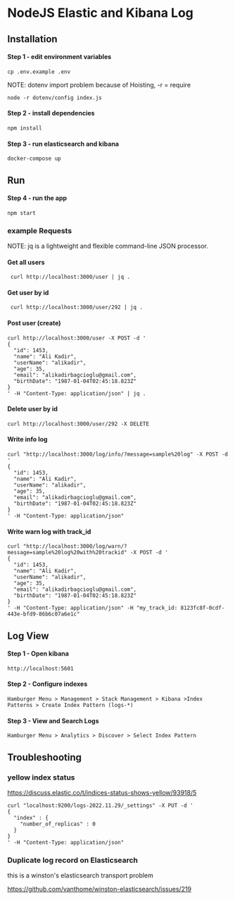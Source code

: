 
# NodeJS Elastic and Kibana Log 

## Installation

#### Step 1 - edit environment variables
```shell
cp .env.example .env
```
NOTE: dotenv import problem because of Hoisting, -r = require 
```shell
node -r dotenv/config index.js
```


#### Step 2 - install dependencies
```shell
npm install
```

#### Step 3 - run elasticsearch and kibana 
```shell
docker-compose up
```

## Run

#### Step 4 - run the app
```shell
npm start
```

### example Requests

NOTE: jq is a lightweight and flexible command-line JSON processor.

#### Get all users
```shell
 curl http://localhost:3000/user | jq .
```

#### Get user by id 
```shell
 curl http://localhost:3000/user/292 | jq .
```

#### Post user (create)
```shell
curl http://localhost:3000/user -X POST -d '
{
  "id": 1453,
  "name": "Ali Kadir",
  "userName": "alikadir",
  "age": 35,
  "email": "alikadirbagcioglu@gmail.com",
  "birthDate": "1987-01-04T02:45:18.823Z"
}
' -H "Content-Type: application/json" | jq .
```

#### Delete user by id
```shell
curl http://localhost:3000/user/292 -X DELETE 
```

#### Write info log
```shell
curl "http://localhost:3000/log/info/?message=sample%20log" -X POST -d '
{
  "id": 1453,
  "name": "Ali Kadir",
  "userName": "alikadir",
  "age": 35,
  "email": "alikadirbagcioglu@gmail.com",
  "birthDate": "1987-01-04T02:45:18.823Z"
}
' -H "Content-Type: application/json" 
```

#### Write warn log with track_id
```shell
curl "http://localhost:3000/log/warn/?message=sample%20log%20with%20trackid" -X POST -d '
{
  "id": 1453,
  "name": "Ali Kadir",
  "userName": "alikadir",
  "age": 35,
  "email": "alikadirbagcioglu@gmail.com",
  "birthDate": "1987-01-04T02:45:18.823Z"
}
' -H "Content-Type: application/json" -H "my_track_id: 8123fc8f-0cdf-443e-bfd9-86b6c07a6e1c" 
```

## Log View

#### Step 1 - Open kibana
```shell
http://localhost:5601
```
#### Step 2 - Configure indexes
```shell
Hamburger Menu > Management > Stack Management > Kibana >Index Patterns > Create Index Pattern (logs-*)
```

#### Step 3 - View and Search Logs
```shell
Hamburger Menu > Analytics > Discover > Select Index Pattern
```

## Troubleshooting

### yellow index status

https://discuss.elastic.co/t/indices-status-shows-yellow/93918/5

```shell
curl "localhost:9200/logs-2022.11.29/_settings" -X PUT -d '
{
  "index" : {
    "number_of_replicas" : 0
  }
}
' -H "Content-Type: application/json" 
```

### Duplicate log record on Elasticsearch

this is a winston's elasticsearch transport problem

https://github.com/vanthome/winston-elasticsearch/issues/219


